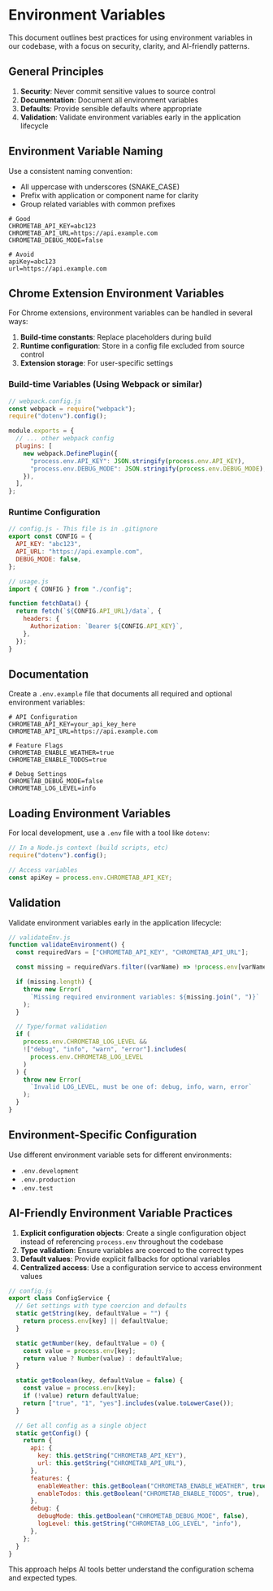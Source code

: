 # Environment Variables

This document outlines best practices for using environment variables in our codebase, with a focus on security, clarity, and AI-friendly patterns.

## General Principles

1. **Security**: Never commit sensitive values to source control
2. **Documentation**: Document all environment variables
3. **Defaults**: Provide sensible defaults where appropriate
4. **Validation**: Validate environment variables early in the application lifecycle

## Environment Variable Naming

Use a consistent naming convention:

- All uppercase with underscores (SNAKE_CASE)
- Prefix with application or component name for clarity
- Group related variables with common prefixes

```
# Good
CHROMETAB_API_KEY=abc123
CHROMETAB_API_URL=https://api.example.com
CHROMETAB_DEBUG_MODE=false

# Avoid
apiKey=abc123
url=https://api.example.com
```

## Chrome Extension Environment Variables

For Chrome extensions, environment variables can be handled in several ways:

1. **Build-time constants**: Replace placeholders during build
2. **Runtime configuration**: Store in a config file excluded from source control
3. **Extension storage**: For user-specific settings

### Build-time Variables (Using Webpack or similar)

```javascript
// webpack.config.js
const webpack = require("webpack");
require("dotenv").config();

module.exports = {
  // ... other webpack config
  plugins: [
    new webpack.DefinePlugin({
      "process.env.API_KEY": JSON.stringify(process.env.API_KEY),
      "process.env.DEBUG_MODE": JSON.stringify(process.env.DEBUG_MODE),
    }),
  ],
};
```

### Runtime Configuration

```javascript
// config.js - This file is in .gitignore
export const CONFIG = {
  API_KEY: "abc123",
  API_URL: "https://api.example.com",
  DEBUG_MODE: false,
};

// usage.js
import { CONFIG } from "./config";

function fetchData() {
  return fetch(`${CONFIG.API_URL}/data`, {
    headers: {
      Authorization: `Bearer ${CONFIG.API_KEY}`,
    },
  });
}
```

## Documentation

Create a `.env.example` file that documents all required and optional environment variables:

```
# API Configuration
CHROMETAB_API_KEY=your_api_key_here
CHROMETAB_API_URL=https://api.example.com

# Feature Flags
CHROMETAB_ENABLE_WEATHER=true
CHROMETAB_ENABLE_TODOS=true

# Debug Settings
CHROMETAB_DEBUG_MODE=false
CHROMETAB_LOG_LEVEL=info
```

## Loading Environment Variables

For local development, use a `.env` file with a tool like `dotenv`:

```javascript
// In a Node.js context (build scripts, etc)
require("dotenv").config();

// Access variables
const apiKey = process.env.CHROMETAB_API_KEY;
```

## Validation

Validate environment variables early in the application lifecycle:

```javascript
// validateEnv.js
function validateEnvironment() {
  const requiredVars = ["CHROMETAB_API_KEY", "CHROMETAB_API_URL"];

  const missing = requiredVars.filter((varName) => !process.env[varName]);

  if (missing.length) {
    throw new Error(
      `Missing required environment variables: ${missing.join(", ")}`
    );
  }

  // Type/format validation
  if (
    process.env.CHROMETAB_LOG_LEVEL &&
    !["debug", "info", "warn", "error"].includes(
      process.env.CHROMETAB_LOG_LEVEL
    )
  ) {
    throw new Error(
      `Invalid LOG_LEVEL, must be one of: debug, info, warn, error`
    );
  }
}
```

## Environment-Specific Configuration

Use different environment variable sets for different environments:

- `.env.development`
- `.env.production`
- `.env.test`

## AI-Friendly Environment Variable Practices

1. **Explicit configuration objects**: Create a single configuration object instead of referencing `process.env` throughout the codebase
2. **Type validation**: Ensure variables are coerced to the correct types
3. **Default values**: Provide explicit fallbacks for optional variables
4. **Centralized access**: Use a configuration service to access environment values

```javascript
// config.js
export class ConfigService {
  // Get settings with type coercion and defaults
  static getString(key, defaultValue = "") {
    return process.env[key] || defaultValue;
  }

  static getNumber(key, defaultValue = 0) {
    const value = process.env[key];
    return value ? Number(value) : defaultValue;
  }

  static getBoolean(key, defaultValue = false) {
    const value = process.env[key];
    if (!value) return defaultValue;
    return ["true", "1", "yes"].includes(value.toLowerCase());
  }

  // Get all config as a single object
  static getConfig() {
    return {
      api: {
        key: this.getString("CHROMETAB_API_KEY"),
        url: this.getString("CHROMETAB_API_URL"),
      },
      features: {
        enableWeather: this.getBoolean("CHROMETAB_ENABLE_WEATHER", true),
        enableTodos: this.getBoolean("CHROMETAB_ENABLE_TODOS", true),
      },
      debug: {
        debugMode: this.getBoolean("CHROMETAB_DEBUG_MODE", false),
        logLevel: this.getString("CHROMETAB_LOG_LEVEL", "info"),
      },
    };
  }
}
```

This approach helps AI tools better understand the configuration schema and expected types.
